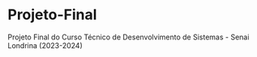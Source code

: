 # Projeto-Final
Projeto Final do Curso Técnico de Desenvolvimento de Sistemas - Senai Londrina (2023-2024)
